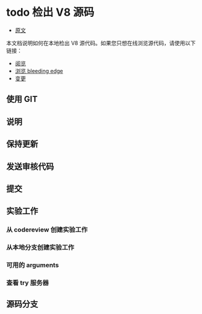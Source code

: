 # todo 检出 V8 源码

- [原文](https://v8.dev/docs/source-code)

本文档说明如何在本地检出 V8 源代码。如果您只想在线浏览源代码，请使用以下链接：

- [阅览](https://chromium.googlesource.com/v8/v8/)
- [浏览 bleeding edge](https://chromium.googlesource.com/v8/v8/+/master)
- [变更](https://chromium.googlesource.com/v8/v8/+log/master)

## 使用 GIT

## 说明

## 保持更新

## 发送审核代码

## 提交

## 实验工作

### 从 codereview 创建实验工作

### 从本地分支创建实验工作

### 可用的 arguments

### 查看 try 服务器

## 源码分支
